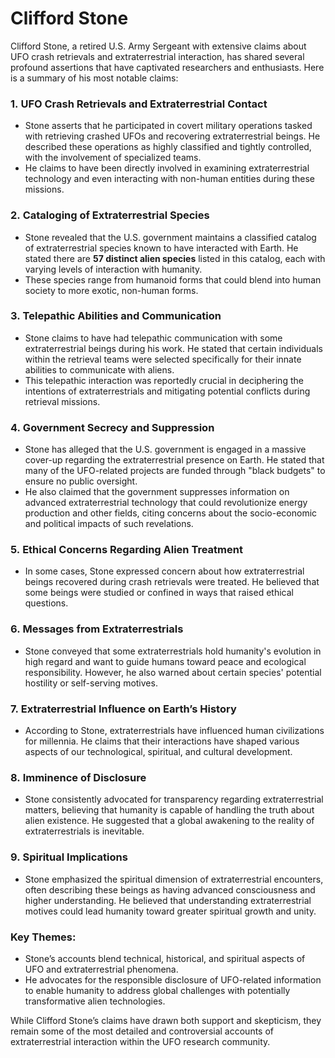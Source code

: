 # Clifford Stone

Clifford Stone, a retired U.S. Army Sergeant with extensive claims about UFO crash retrievals and extraterrestrial interaction, has shared several profound assertions that have captivated researchers and enthusiasts. Here is a summary of his most notable claims:

### 1. **UFO Crash Retrievals and Extraterrestrial Contact**

- Stone asserts that he participated in covert military operations tasked with retrieving crashed UFOs and recovering extraterrestrial beings. He described these operations as highly classified and tightly controlled, with the involvement of specialized teams.
- He claims to have been directly involved in examining extraterrestrial technology and even interacting with non-human entities during these missions.

### 2. **Cataloging of Extraterrestrial Species**

- Stone revealed that the U.S. government maintains a classified catalog of extraterrestrial species known to have interacted with Earth. He stated there are **57 distinct alien species** listed in this catalog, each with varying levels of interaction with humanity.
- These species range from humanoid forms that could blend into human society to more exotic, non-human forms.

### 3. **Telepathic Abilities and Communication**

- Stone claims to have had telepathic communication with some extraterrestrial beings during his work. He stated that certain individuals within the retrieval teams were selected specifically for their innate abilities to communicate with aliens.
- This telepathic interaction was reportedly crucial in deciphering the intentions of extraterrestrials and mitigating potential conflicts during retrieval missions.

### 4. **Government Secrecy and Suppression**

- Stone has alleged that the U.S. government is engaged in a massive cover-up regarding the extraterrestrial presence on Earth. He stated that many of the UFO-related projects are funded through "black budgets" to ensure no public oversight.
- He also claimed that the government suppresses information on advanced extraterrestrial technology that could revolutionize energy production and other fields, citing concerns about the socio-economic and political impacts of such revelations.

### 5. **Ethical Concerns Regarding Alien Treatment**

- In some cases, Stone expressed concern about how extraterrestrial beings recovered during crash retrievals were treated. He believed that some beings were studied or confined in ways that raised ethical questions.

### 6. **Messages from Extraterrestrials**

- Stone conveyed that some extraterrestrials hold humanity's evolution in high regard and want to guide humans toward peace and ecological responsibility. However, he also warned about certain species' potential hostility or self-serving motives.

### 7. **Extraterrestrial Influence on Earth’s History**

- According to Stone, extraterrestrials have influenced human civilizations for millennia. He claims that their interactions have shaped various aspects of our technological, spiritual, and cultural development.

### 8. **Imminence of Disclosure**

- Stone consistently advocated for transparency regarding extraterrestrial matters, believing that humanity is capable of handling the truth about alien existence. He suggested that a global awakening to the reality of extraterrestrials is inevitable.

### 9. **Spiritual Implications**

- Stone emphasized the spiritual dimension of extraterrestrial encounters, often describing these beings as having advanced consciousness and higher understanding. He believed that understanding extraterrestrial motives could lead humanity toward greater spiritual growth and unity.

### Key Themes:

- Stone’s accounts blend technical, historical, and spiritual aspects of UFO and extraterrestrial phenomena.
- He advocates for the responsible disclosure of UFO-related information to enable humanity to address global challenges with potentially transformative alien technologies.

While Clifford Stone’s claims have drawn both support and skepticism, they remain some of the most detailed and controversial accounts of extraterrestrial interaction within the UFO research community.